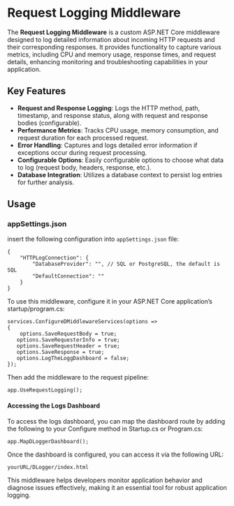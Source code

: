<!DOCTYPE html>
<html lang="en">
<head>
    <meta charset="UTF-8">
    <meta name="viewport" content="width=device-width, initial-scale=1.0">
    
 
</head>
<body>

<h1>Request Logging Middleware</h1>

<p>The <strong>Request Logging Middleware</strong> is a custom ASP.NET Core middleware designed to log detailed information about incoming HTTP requests and their corresponding responses. It provides functionality to capture various metrics, including CPU and memory usage, response times, and request details, enhancing monitoring and troubleshooting capabilities in your application.</p>

<h2>Key Features</h2>
<ul>
    <li><strong>Request and Response Logging</strong>: Logs the HTTP method, path, timestamp, and response status, along with request and response bodies (configurable).</li>
    <li><strong>Performance Metrics</strong>: Tracks CPU usage, memory consumption, and request duration for each processed request.</li>
    <li><strong>Error Handling</strong>: Captures and logs detailed error information if exceptions occur during request processing.</li>
    <li><strong>Configurable Options</strong>: Easily configurable options to choose what data to log (request body, headers, response, etc.).</li>
    <li><strong>Database Integration</strong>: Utilizes a database context to persist log entries for further analysis.</li>
</ul>

<h2>Usage</h2>
 <h3>appSettings.json</h3>
    <p>insert the following configuration into <code>appSettings.json</code> file:</p>
    <pre><code>{
    "HTTPLogConnection": {
        "DatabaseProvider": "", // SQL or PostgreSQL, the default is SQL
        "DefaultConnection": ""
    }
}</code></pre>


<p>To use this middleware, configure it in your ASP.NET Core application’s startup/program.cs:</p>

<pre><code>services.ConfigureDMiddlewareServices(options =&gt;
{
    options.SaveRequestBody = true;
   options.SaveRequesterInfo = true;
   options.SaveRequestHeader = true;
   options.SaveResponse = true;
   options.LogTheLoggDashboard = false;
});</code></pre>

<p>Then add the middleware to the request pipeline:</p>

<pre><code>app.UseRequestLogging();</code></pre>

<h4>Accessing the Logs Dashboard</h4>

<p> To access the logs dashboard, you can map the dashboard route by adding the following to your Configure method in Startup.cs or Program.cs:</p>

<pre><code>app.MapDLoggerDashboard();</code></pre>
<p>Once the dashboard is configured, you can access it via the following URL:</p>
<pre><code>yourURL/DLogger/index.html</code></pre>

<p>This middleware helps developers monitor application behavior and diagnose issues effectively, making it an essential tool for robust application logging.</p>



</body>
</html>
